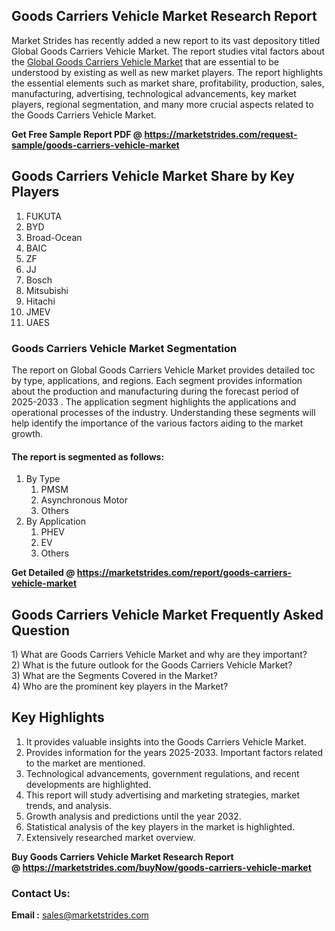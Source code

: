 <h2>Goods Carriers Vehicle Market Research Report</h2>
<p>Market Strides has recently added a new report to its vast depository titled Global Goods Carriers Vehicle Market. The report studies vital factors about the&nbsp;<a href="https://marketstrides.com/report/goods-carriers-vehicle-market">Global Goods Carriers Vehicle Market</a>&nbsp;that are essential to be understood by existing as well as new market players. The report highlights the essential elements such as market share, profitability, production, sales, manufacturing, advertising, technological advancements, key market players, regional segmentation, and many more crucial aspects related to the Goods Carriers Vehicle Market.</p>
<p><strong>Get Free Sample Report PDF @&nbsp;<a href="https://marketstrides.com/request-sample/goods-carriers-vehicle-market">https://marketstrides.com/request-sample/goods-carriers-vehicle-market</a></strong></p>
<h2><strong>Goods Carriers Vehicle Market Share by Key Players</strong></h2>
<ol>
<li>FUKUTA</li>
<li>BYD</li>
<li>Broad-Ocean</li>
<li>BAIC</li>
<li>ZF</li>
<li>JJ</li>
<li>Bosch</li>
<li>Mitsubishi</li>
<li>Hitachi</li>
<li>JMEV</li>
<li>UAES</li>
</ol>
<h3><strong>Goods Carriers Vehicle Market Segmentation</strong></h3>
<p>The report on Global Goods Carriers Vehicle Market provides detailed toc by type, applications, and regions. Each segment provides information about the production and manufacturing during the forecast period of 2025-2033 . The application segment highlights the applications and operational processes of the industry. Understanding these segments will help identify the importance of the various factors aiding to the market growth.</p>
<h4>The report is segmented as follows:</h4>
<ol>
<li>By Type
<ol>
<li>PMSM</li>
<li>Asynchronous Motor</li>
<li>Others</li>
</ol>
</li>
<li>By Application
<ol>
<li>PHEV</li>
<li>EV</li>
<li>Others</li>
</ol>
</li>
</ol>
<p><strong>Get Detailed @&nbsp;<a href="https://marketstrides.com/report/goods-carriers-vehicle-market">https://marketstrides.com/report/goods-carriers-vehicle-market</a></strong></p>
<h2 class=""><strong>Goods Carriers Vehicle Market Frequently Asked Question</strong></h2>
<div class="">1) What are&nbsp;Goods Carriers Vehicle Market and why are they important?
<div class="">
<div class="">2) What is the future outlook for the Goods Carriers Vehicle Market?</div>
</div>
</div>
<div class="">3) What are the Segments Covered in the Market?</div>
<div class="">4) Who are the prominent key players in the Market?</div>
<h2><strong>Key Highlights</strong></h2>
<div class="">
<ol>
<li>It provides valuable insights into the Goods Carriers Vehicle Market.</li>
<li>Provides information for the years 2025-2033. Important factors related to the market are mentioned.</li>
<li>Technological advancements, government regulations, and recent developments are highlighted.</li>
<li>This report will study advertising and marketing strategies, market trends, and analysis.</li>
<li>Growth analysis and predictions until the year 2032.</li>
<li>Statistical analysis of the key players in the market is highlighted.</li>
<li>Extensively researched market overview.</li>
</ol>
<p><strong>Buy Goods Carriers Vehicle Market Research Report @&nbsp;<a href="https://marketstrides.com/buyNow/goods-carriers-vehicle-market">https://marketstrides.com/buyNow/goods-carriers-vehicle-market</a></strong></p>
<h3>Contact Us:</h3>
<p><strong>Email :</strong> <a href="mailto:sales@marketstrides.com">sales@marketstrides.com</a></p>
</div>
